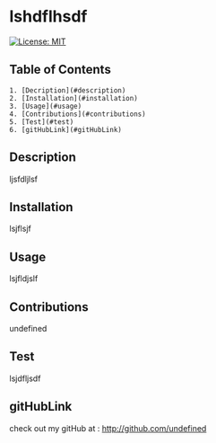 # lshdflhsdf
  
  [![License: MIT](https://img.shields.io/badge/License-MIT-yellow.svg)](https://opensource.org/licenses/MIT)
  
  ## Table of Contents
    1. [Decription](#description)
    2. [Installation](#installation)
    3. [Usage](#usage)
    4. [Contributions](#contributions)
    5. [Test](#test)
    6. [gitHubLink](#gitHubLink)
  
  
  ## Description
  ljsfdljlsf
  
  ## Installation
  lsjflsjf
  
  ## Usage
  lsjfldjslf
  
  ## Contributions
  undefined
  
  ## Test
  lsjdfljsdf
  
  ## gitHubLink
  check out my gitHub at : http://github.com/undefined
  
  